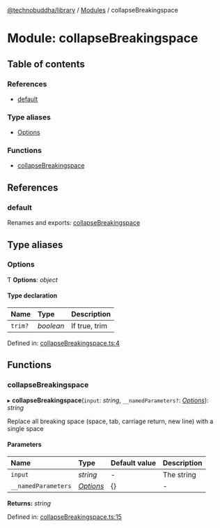 [@technobuddha/library](../../README.md) / [Modules](../Modules.md) / collapseBreakingspace

# Module: collapseBreakingspace

## Table of contents

### References

- [default](collapsebreakingspace.md#default)

### Type aliases

- [Options](collapsebreakingspace.md#options)

### Functions

- [collapseBreakingspace](collapsebreakingspace.md#collapsebreakingspace)

## References

### default

Renames and exports: [collapseBreakingspace](collapsebreakingspace.md#collapsebreakingspace)

## Type aliases

### Options

Ƭ **Options**: *object*

#### Type declaration

| Name | Type | Description |
| :------ | :------ | :------ |
| `trim?` | *boolean* | If true, trim |

Defined in: [collapseBreakingspace.ts:4](../../src/collapseBreakingspace.ts#L4)

## Functions

### collapseBreakingspace

▸ **collapseBreakingspace**(`input`: *string*, `__namedParameters?`: [*Options*](collapsebreakingspace.md#options)): *string*

Replace all breaking space (space, tab, carriage return, new line) with a single space

#### Parameters

| Name | Type | Default value | Description |
| :------ | :------ | :------ | :------ |
| `input` | *string* | - | The string |
| `__namedParameters` | [*Options*](collapsebreakingspace.md#options) | {} | - |

**Returns:** *string*

Defined in: [collapseBreakingspace.ts:15](../../src/collapseBreakingspace.ts#L15)
